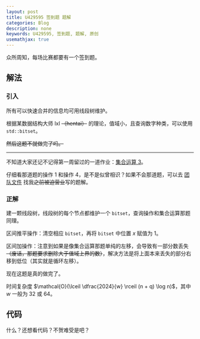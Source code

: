 ```yaml
---
layout: post
title: U429595 签到题 题解
categories: Blog
description: none
keywords: U429595, 签到题, 题解, 原创
usemathjax: true
---
```


众所周知，每场比赛都要有一个签到题。

## 解法

### 引入 

所有可以快速合并的信息均可用线段树维护。

根据某数据结构大师 lxl ~~（hentai）~~ 的理论，值域小，且查询数字种类，可以使用 `std::bitset`。

~~然后这题不就做完了吗。~~

---

不知道大家还记不记得第一周留过的一道作业：[集合运算 3](https://www.luogu.com.cn/problem/B3695)。

仔细看那道题的操作 $1$ 和操作 $4$，是不是似曾相识？如果不会那道题，可以去 [团队文件](https://www.luogu.com.cn/team/76722#file) 找我~~之前被迫营业~~写的题解。

### 正解

建一颗线段树，线段树的每个节点都维护一个 `bitset`，查询操作和集合运算那题同理。

区间推平操作：清空相应 `bitset`，再将 `bitset` 中位置 $x$ 赋值为 $1$。

区间加操作：注意到如果是像集合运算那题单纯的左移，会导致有一部分数丢失 ~~（废话，那题要求删除大于值域上界的数）~~，解决方法是将上面本来丢失的部分右移到低位（其实就是循环左移）。

现在这题是真的做完了。

时间复杂度 $\mathcal{O}(\lceil \dfrac{2024}{w} \rceil (n + q) \log n)$，其中 $w$ 一般为 $32$ 或 $64$。

## 代码

什么？还想看代码？不贺难受是吧？
